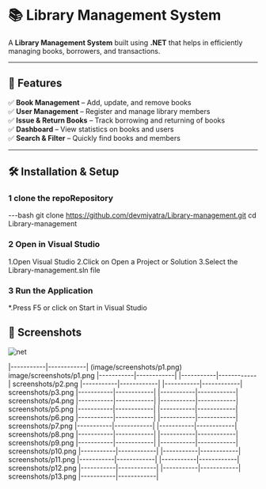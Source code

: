 # 📚 Library Management System

A **Library Management System** built using **.NET** that helps in efficiently managing books, borrowers, and transactions.

---

## 🚀 Features  
✅ **Book Management** – Add, update, and remove books  
✅ **User Management** – Register and manage library members  
✅ **Issue & Return Books** – Track borrowing and returning of books  
✅ **Dashboard** – View statistics on books and users  
✅ **Search & Filter** – Quickly find books and members  

---

## 🛠️ Installation & Setup  

### 1 clone the repoRepository
---bash
git clone https://github.com/devmiyatra/Library-management.git
cd Library-management
### 2 Open in Visual Studio
1.Open Visual Studio
2.Click on Open a Project or Solution
3.Select the Library-management.sln file
### 3 Run the Application
*.Press F5 or click on Start in Visual Studio

## 📸 Screenshots
![net](https://github.com/user-attachments/assets/45e7ef0f-0a7f-47ac-ab88-22360bd4121d)

|-----------|------------|
(image/screenshots/p1.png)
image/screenshots/p1.png
|-----------|------------|
|-----------|------------|
screenshots/p2.png
|-----------|------------|
|-----------|------------|
screenshots/p3.png
|-----------|------------|
|-----------|------------|
screenshots/p4.png
|-----------|------------|
|-----------|------------|
screenshots/p5.png
|-----------|------------|
|-----------|------------|
screenshots/p6.png
|-----------|------------|
|-----------|------------|
screenshots/p7.png
|-----------|------------|
|-----------|------------|
screenshots/p8.png
|-----------|------------|
|-----------|------------|
screenshots/p9.png
|-----------|------------|
|-----------|------------|
screenshots/p10.png
|-----------|------------|
|-----------|------------|
screenshots/p11.png
|-----------|------------|
|-----------|------------|
screenshots/p12.png
|-----------|------------|
|-----------|------------|
screenshots/p13.png
|-----------|------------|

